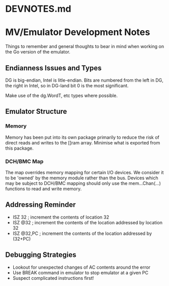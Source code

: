 DEVNOTES.md
===========

# MV/Emulator Development Notes #
Things to remember and general thoughts to bear in mind when working on the Go version of the emulator.

## Endianness Issues and Types ##
DG is big-endian, Intel is litle-endian.  Bits are numbered from the left in DG, the right in Intel, so in DG-land
bit 0 is the most significant.

Make use of the dg.WordT, etc types where possible.

## Emulator Structure ##

### Memory ###
Memory has been put into its own package primarily to reduce the risk of direct reads and writes to the []ram array.  Minimise what is exported from this package.

### DCH/BMC Map ###
The map overrides memory mapping for certain I/O devices.
We consider it to be 'owned' by the memory module rather than the bus.
Devices which may be subject to DCH/BMC mapping should only use the mem...Chan(...) functions to read and write memory.

## Addressing Reminder ##

  * ISZ 32     ; increment the contents of location 32
  * ISZ @32    ; increment the contents of the location addressed by location 32
  * ISZ @32,PC ; increment the contents of the location addressed by (32+PC)
  
## Debugging Strategies ##
  * Lookout for unexpected changes of AC contents around the error
  * Use BREAK command in emulator to stop emulator at a given PC
  * Suspect complicated instructions first!